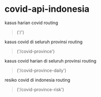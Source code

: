 # covid-api-indonesia


kasus harian covid routing
> ('/')

kasus covid di seluruh provinsi routing
> ('/covid-province')

kasus covid harian di seluruh provinsi routing
> ('/covid-province-daily')

resiko covid di indonesia routing
> ('/covid-province-risk')
